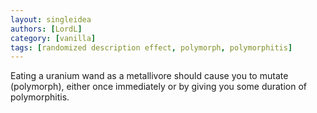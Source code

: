 ```yaml
---
layout: singleidea
authors: [LordL]
category: [vanilla]
tags: [randomized description effect, polymorph, polymorphitis]
---
```

Eating a uranium wand as a metallivore should cause you to mutate (polymorph),
either once immediately or by giving you some duration of polymorphitis.
